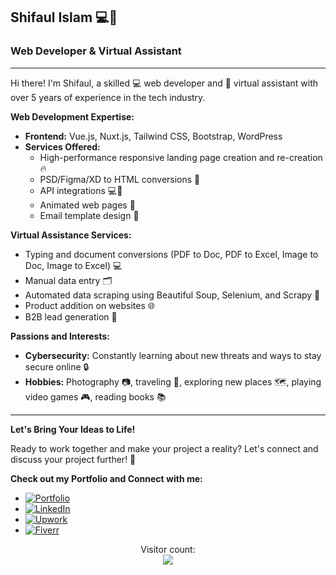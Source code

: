 ## Shifaul Islam 💻🤖

### Web Developer & Virtual Assistant

---

Hi there! I'm Shifaul, a skilled 💻 web developer and 🤖 virtual assistant with over 5 years of experience in the tech industry.

**Web Development Expertise:**

- **Frontend:** Vue.js, Nuxt.js, Tailwind CSS, Bootstrap, WordPress
- **Services Offered:**
  - High-performance responsive landing page creation and re-creation 🔥
  - PSD/Figma/XD to HTML conversions 🎨
  - API integrations 💻🔌
  - Animated web pages 🎥
  - Email template design 📧

**Virtual Assistance Services:**

- Typing and document conversions (PDF to Doc, PDF to Excel, Image to Doc, Image to Excel) 💻
- Manual data entry 🗂️
- Automated data scraping using Beautiful Soup, Selenium, and Scrapy 💾
- Product addition on websites 🌐
- B2B lead generation 🔎

**Passions and Interests:**

- **Cybersecurity:** Constantly learning about new threats and ways to stay secure online 🔒
- **Hobbies:** Photography 📷, traveling 🛫, exploring new places 🗺️, playing video games 🎮, reading books 📚

---

**Let's Bring Your Ideas to Life!**

Ready to work together and make your project a reality? Let's connect and discuss your project further! 🤗

**Check out my Portfolio and Connect with me:**

- [![Portfolio](https://img.shields.io/badge/Portfolio-000?style=flat-square&logo=vercel)](https://khanshifaul.vercel.app)
- [![LinkedIn](https://img.shields.io/badge/LinkedIn-0077B5?style=flat-square&logo=linkedin&logoColor=white)](https://linkedin.com/in/khan-shifaul)
- [![Upwork](https://img.shields.io/badge/Upwork-6fda44?style=flat-square&logo=upwork&logoColor=white)](https://www.upwork.com/freelancers/~01795f2904ccd8520a)
- [![Fiverr](https://img.shields.io/badge/Fiverr-1DBF73?style=flat-square&logo=fiverr&logoColor=white)](https://www.fiverr.com/khanshifaul)

<p align="center">
  Visitor count:<br>
  <img src="https://profile-counter.glitch.me/khanshifaul/count.svg" />
</p>

